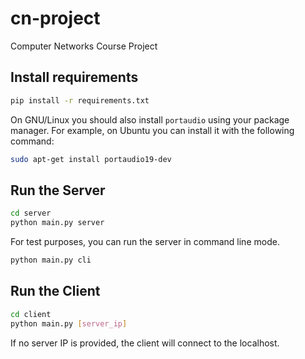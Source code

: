# cn-project
Computer Networks Course Project

## Install requirements
```bash
pip install -r requirements.txt
```
On GNU/Linux you should also install `portaudio` using your package manager. For example, on Ubuntu you can install it with the following command:
```bash
sudo apt-get install portaudio19-dev
```

## Run the Server
```bash
cd server
python main.py server
```
For test purposes, you can run the server in command line mode.
```bash
python main.py cli
```

## Run the Client
```bash
cd client
python main.py [server_ip]
```
If no server IP is provided, the client will connect to the localhost.